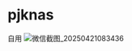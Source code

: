 # pjknas
自用
![微信截图_20250421083436](https://github.com/user-attachments/assets/931e96be-a73a-42ac-adcc-fe453c0b86b6)
